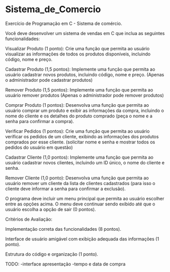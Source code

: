 # Sistema_de_Comercio
Exercício de Programação em C - Sistema de comércio.

Você deve desenvolver um sistema de vendas em C que inclua as seguintes funcionalidades:

Visualizar Produto (1 ponto): Crie uma função que permita ao usuário visualizar as informações de todos os produtos disponíveis, incluindo código, nome e preço.

Cadastrar Produto (1,5 pontos): Implemente uma função que permita ao usuário cadastrar novos produtos, incluindo código, nome e preço. (Apenas o administrador pode cadastrar produtos)

Remover Produto (1,5 pontos): Implemente uma função que permita ao usuário  remover produtos (Apenas o administrador pode remover produtos)

Comprar Produto (1 pontos): Desenvolva uma função que permita ao usuário comprar um produto e exibir as informações da compra, incluindo o nome do cliente e os detalhes do produto comprado (peça o nome e a senha para confirmar a compra).

Verificar Pedidos (1 pontos): Crie uma função que permita ao usuário verificar os pedidos de um cliente, exibindo as informações dos produtos comprados por esse cliente. (solicitar nome e senha e mostrar todos os pedidos do usuário em questão)

Cadastrar Cliente (1,0 pontos): Implemente uma função que permita ao usuário cadastrar novos clientes, incluindo um ID único, o nome do cliente e senha.

Remover Cliente (1,0 ponto): Desenvolva uma função que permita ao usuário remover um cliente da lista de clientes cadastrados (para isso o cliente deve informar a senha para confirmar a exclusão).

O programa deve incluir um menu principal que permita ao usuário escolher entre as opções acima. O menu deve continuar sendo exibido até que o usuário escolha a opção de sair (0 pontos).

Critérios de Avaliação:

Implementação correta das funcionalidades (8 pontos).

Interface de usuário amigável com exibição adequada das informações (1 ponto).

Estrutura do código e organização (1 ponto).

TODO:
    -interface apresentação
    -tempo e data de compra